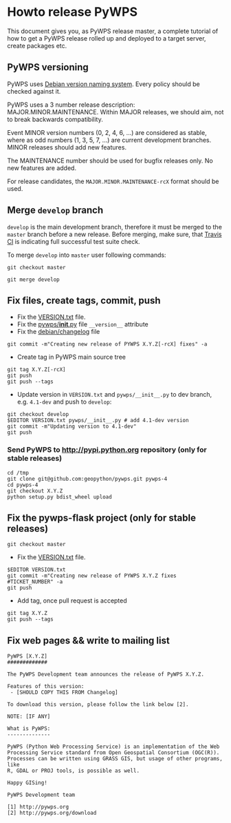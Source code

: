 # Howto release PyWPS

This document gives you, as PyWPS release master, a complete tutorial of how to get
a PyWPS release rolled up and deployed to a target server, create packages etc.

## PyWPS versioning

PyWPS uses [Debian version naming system](https://www.debian.org/doc/debian-policy/ch-controlfields.html#s-f-Version). 
Every policy should be checked against it.

PyWPS uses a 3 number release description: MAJOR.MINOR.MAINTENANCE. Within MAJOR
releases, we should aim, not to break backwards compatibility.

Event MINOR version numbers (0, 2, 4, 6, ...) are considered as stable, where as
odd numbers (1, 3, 5, 7, ...) are current development branches. MINOR releases
should add new features.

The MAINTENANCE number should be used for bugfix releases only. No new features 
are added.

For release candidates, the `MAJOR.MINOR.MAINTENANCE-rcX` format should be used.

## Merge `develop` branch

`develop` is the main development branch, therefore it must be merged to the 
`master` branch before a new release. Before merging, make sure, that [Travis CI](https://travis-ci.org/geopython/pywps) is indicating full successful test suite check.

To merge `develop` into `master` user following commands:

```
git checkout master

git merge develop
```


## Fix files, create tags, commit, push

* Fix the [VERSION.txt](https://github.com/geopython/pywps/blob/master/VERSION.txt) file.
* Fix the [pywps/__init__.py](https://github.com/geopython/pywps/blob/master/pywps/__init__.py) file `__version__` attribute
* Fix the [debian/changelog](https://github.com/geopython/pywps/blob/master/debian/changelog) file

```
git commit -m"Creating new release of PYWPS X.Y.Z[-rcX] fixes" -a
```

* Create tag in PyWPS main source tree

```
git tag X.Y.Z[-rcX]
git push
git push --tags
```

* Update version in `VERSION.txt` and `pywps/__init__.py` to dev branch, e.g.
`4.1-dev` and push to `develop`:

```
git checkout develop
$EDITOR VERSION.txt pywps/__init__.py # add 4.1-dev version
git commit -m"Updating version to 4.1-dev"
git push
```

### Send PyWPS to http://pypi.python.org repository (only for stable releases)

```
cd /tmp
git clone git@github.com:geopython/pywps.git pywps-4
cd pywps-4
git checkout X.Y.Z
python setup.py bdist_wheel upload
```

## Fix the pywps-flask project (only for stable releases)

```
git checkout master
```
* Fix the [VERSION.txt](https://github.com/geopython/pywps-flask/blob/master/VERSION.txt) file.

```
$EDITOR VERSION.txt
git commit -m"Creating new release of PYWPS X.Y.Z fixes #TICKET_NUMBER" -a
git push
```

* Add tag, once pull request is accepted

```
git tag X.Y.Z
git push --tags
```

## Fix web pages && write to mailing list

```
PyWPS [X.Y.Z]
#############

The PyWPS Development team announces the release of PyWPS X.Y.Z.

Features of this version:
 - [SHOULD COPY THIS FROM Changelog]

To download this version, please follow the link below [2].

NOTE: [IF ANY]

What is PyWPS:
--------------

PyWPS (Python Web Processing Service) is an implementation of the Web
Processing Service standard from Open Geospatial Consortium (OGC(R)). 
Processes can be written using GRASS GIS, but usage of other programs, like
R, GDAL or PROJ tools, is possible as well.

Happy GISing!

PyWPS Development team

[1] http://pywps.org
[2] http://pywps.org/download
```
